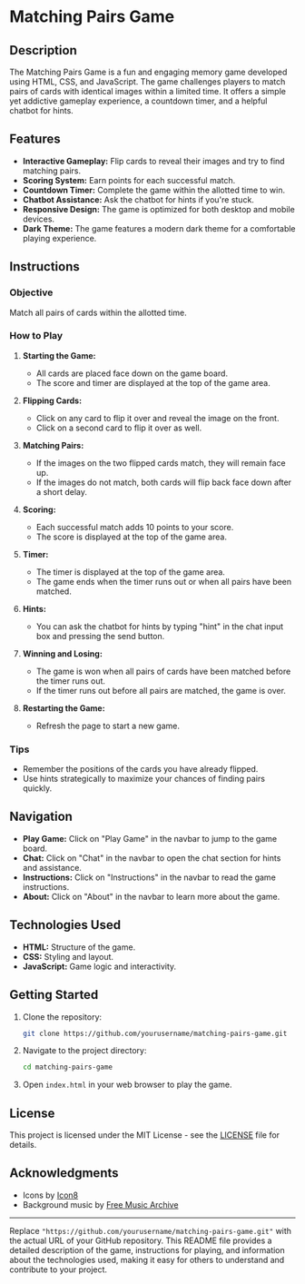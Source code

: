 # Matching Pairs Game
## Description

The Matching Pairs Game is a fun and engaging memory game developed using HTML, CSS, and JavaScript. The game challenges players to match pairs of cards with identical images within a limited time. It offers a simple yet addictive gameplay experience, a countdown timer, and a helpful chatbot for hints.

## Features

- **Interactive Gameplay:** Flip cards to reveal their images and try to find matching pairs.
- **Scoring System:** Earn points for each successful match.
- **Countdown Timer:** Complete the game within the allotted time to win.
- **Chatbot Assistance:** Ask the chatbot for hints if you're stuck.
- **Responsive Design:** The game is optimized for both desktop and mobile devices.
- **Dark Theme:** The game features a modern dark theme for a comfortable playing experience.

## Instructions

### Objective

Match all pairs of cards within the allotted time.

### How to Play

1. **Starting the Game:** 
   - All cards are placed face down on the game board.
   - The score and timer are displayed at the top of the game area.

2. **Flipping Cards:**
   - Click on any card to flip it over and reveal the image on the front.
   - Click on a second card to flip it over as well.

3. **Matching Pairs:**
   - If the images on the two flipped cards match, they will remain face up.
   - If the images do not match, both cards will flip back face down after a short delay.

4. **Scoring:**
   - Each successful match adds 10 points to your score.
   - The score is displayed at the top of the game area.

5. **Timer:**
   - The timer is displayed at the top of the game area.
   - The game ends when the timer runs out or when all pairs have been matched.

6. **Hints:**
   - You can ask the chatbot for hints by typing "hint" in the chat input box and pressing the send button.

7. **Winning and Losing:**
   - The game is won when all pairs of cards have been matched before the timer runs out.
   - If the timer runs out before all pairs are matched, the game is over.

8. **Restarting the Game:**
   - Refresh the page to start a new game.

### Tips

- Remember the positions of the cards you have already flipped.
- Use hints strategically to maximize your chances of finding pairs quickly.

## Navigation

- **Play Game:** Click on "Play Game" in the navbar to jump to the game board.
- **Chat:** Click on "Chat" in the navbar to open the chat section for hints and assistance.
- **Instructions:** Click on "Instructions" in the navbar to read the game instructions.
- **About:** Click on "About" in the navbar to learn more about the game.

## Technologies Used

- **HTML:** Structure of the game.
- **CSS:** Styling and layout.
- **JavaScript:** Game logic and interactivity.

## Getting Started

1. Clone the repository:
   ```bash
   git clone https://github.com/yourusername/matching-pairs-game.git
   ```
2. Navigate to the project directory:
   ```bash
   cd matching-pairs-game
   ```
3. Open `index.html` in your web browser to play the game.

## License

This project is licensed under the MIT License - see the [LICENSE](LICENSE) file for details.

## Acknowledgments

- Icons by [Icon8](https://icons8.com/icons)
- Background music by [Free Music Archive](https://freemusicarchive.org/)

---

Replace `"https://github.com/yourusername/matching-pairs-game.git"` with the actual URL of your GitHub repository. This README file provides a detailed description of the game, instructions for playing, and information about the technologies used, making it easy for others to understand and contribute to your project.
